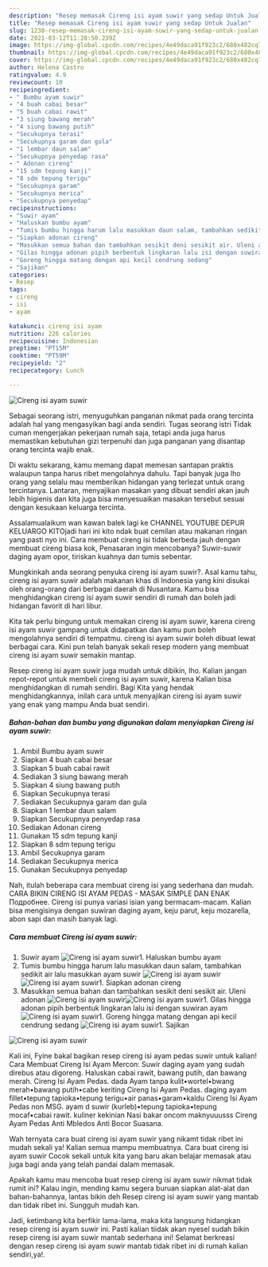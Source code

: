 ```yaml
---
description: "Resep memasak Cireng isi ayam suwir yang sedap Untuk Jualan"
title: "Resep memasak Cireng isi ayam suwir yang sedap Untuk Jualan"
slug: 1238-resep-memasak-cireng-isi-ayam-suwir-yang-sedap-untuk-jualan
date: 2021-03-12T11:28:50.239Z
image: https://img-global.cpcdn.com/recipes/4e49daca91f923c2/680x482cq70/cireng-isi-ayam-suwir-foto-resep-utama.jpg
thumbnail: https://img-global.cpcdn.com/recipes/4e49daca91f923c2/680x482cq70/cireng-isi-ayam-suwir-foto-resep-utama.jpg
cover: https://img-global.cpcdn.com/recipes/4e49daca91f923c2/680x482cq70/cireng-isi-ayam-suwir-foto-resep-utama.jpg
author: Helena Castro
ratingvalue: 4.9
reviewcount: 10
recipeingredient:
- " Bumbu ayam suwir"
- "4 buah cabai besar"
- "5 buah cabai rawit"
- "3 siung bawang merah"
- "4 siung bawang putih"
- "Secukupnya terasi"
- "Secukupnya garam dan gula"
- "1 lembar daun salam"
- "Secukupnya penyedap rasa"
- " Adonan cireng"
- "15 sdm tepung kanji"
- "8 sdm tepung terigu"
- "Secukupnya garam"
- "Secukupnya merica"
- "Secukupnya penyedap"
recipeinstructions:
- "Suwir ayam"
- "Haluskan bumbu ayam"
- "Tumis bumbu hingga harum lalu masukkan daun salam, tambahkan sedikit air lalu masukkan ayam suwir"
- "Siapkan adonan cireng"
- "Masukkan semua bahan dan tambahkan sesikit deni sesikit air. Uleni adonan"
- "Gilas hingga adonan pipih berbentuk lingkaran lalu isi dengan suwiran ayam"
- "Goreng hingga matang dengan api kecil cendrung sedang"
- "Sajikan"
categories:
- Resep
tags:
- cireng
- isi
- ayam

katakunci: cireng isi ayam 
nutrition: 226 calories
recipecuisine: Indonesian
preptime: "PT15M"
cooktime: "PT59M"
recipeyield: "2"
recipecategory: Lunch

---
```



![Cireng isi ayam suwir](https://img-global.cpcdn.com/recipes/4e49daca91f923c2/680x482cq70/cireng-isi-ayam-suwir-foto-resep-utama.jpg)

Sebagai seorang istri, menyuguhkan panganan nikmat pada orang tercinta adalah hal yang mengasyikan bagi anda sendiri. Tugas seorang istri Tidak cuman mengerjakan pekerjaan rumah saja, tetapi anda juga harus memastikan kebutuhan gizi terpenuhi dan juga panganan yang disantap orang tercinta wajib enak.

Di waktu  sekarang, kamu memang dapat memesan santapan praktis walaupun tanpa harus ribet mengolahnya dahulu. Tapi banyak juga lho orang yang selalu mau memberikan hidangan yang terlezat untuk orang tercintanya. Lantaran, menyajikan masakan yang dibuat sendiri akan jauh lebih higienis dan kita juga bisa menyesuaikan masakan tersebut sesuai dengan kesukaan keluarga tercinta. 

Assalamualaikum wan kawan balek lagi ke CHANNEL YOUTUBE DEPUR KELUARGO KITOjadi hari ini kito ndak buat cemilan atau makanan ringan yang pasti nyo ini. Cara membuat cireng isi tidak berbeda jauh dengan membuat cireng biasa kok, Penasaran ingin mencobanya? Suwir-suwir daging ayam opor, tiriskan kuahnya dan tumis sebentar.

Mungkinkah anda seorang penyuka cireng isi ayam suwir?. Asal kamu tahu, cireng isi ayam suwir adalah makanan khas di Indonesia yang kini disukai oleh orang-orang dari berbagai daerah di Nusantara. Kamu bisa menghidangkan cireng isi ayam suwir sendiri di rumah dan boleh jadi hidangan favorit di hari libur.

Kita tak perlu bingung untuk memakan cireng isi ayam suwir, karena cireng isi ayam suwir gampang untuk didapatkan dan kamu pun boleh mengolahnya sendiri di tempatmu. cireng isi ayam suwir boleh dibuat lewat berbagai cara. Kini pun telah banyak sekali resep modern yang membuat cireng isi ayam suwir semakin mantap.

Resep cireng isi ayam suwir juga mudah untuk dibikin, lho. Kalian jangan repot-repot untuk membeli cireng isi ayam suwir, karena Kalian bisa menghidangkan di rumah sendiri. Bagi Kita yang hendak menghidangkannya, inilah cara untuk menyajikan cireng isi ayam suwir yang enak yang mampu Anda buat sendiri.

<!--inarticleads1-->

##### Bahan-bahan dan bumbu yang digunakan dalam menyiapkan Cireng isi ayam suwir:

1. Ambil  Bumbu ayam suwir
1. Siapkan 4 buah cabai besar
1. Siapkan 5 buah cabai rawit
1. Sediakan 3 siung bawang merah
1. Siapkan 4 siung bawang putih
1. Siapkan Secukupnya terasi
1. Sediakan Secukupnya garam dan gula
1. Siapkan 1 lembar daun salam
1. Siapkan Secukupnya penyedap rasa
1. Sediakan  Adonan cireng
1. Gunakan 15 sdm tepung kanji
1. Siapkan 8 sdm tepung terigu
1. Ambil Secukupnya garam
1. Sediakan Secukupnya merica
1. Gunakan Secukupnya penyedap


Nah, itulah beberapa cara membuat cireng isi yang sederhana dan mudah. CARA BIKIN CIRENG ISI AYAM PEDAS - MASAK SIMPLE DAN ENAK Подробнее. Cireng isi punya variasi isian yang bermacam-macam. Kalian bisa mengisinya dengan suwiran daging ayam, keju parut, keju mozarella, abon sapi dan masih banyak lagi. 

<!--inarticleads2-->

##### Cara membuat Cireng isi ayam suwir:

1. Suwir ayam
<img src="https://img-global.cpcdn.com/steps/91b8457af561251a/160x128cq70/cireng-isi-ayam-suwir-langkah-memasak-1-foto.jpg" alt="Cireng isi ayam suwir">1. Haluskan bumbu ayam
1. Tumis bumbu hingga harum lalu masukkan daun salam, tambahkan sedikit air lalu masukkan ayam suwir
<img src="//assets-global.cpcdn.com/assets/icons/button_play-2c75c40dde080a61004c1f40b05d8f140eaff45d7e9e6481dc71c63d2e7c4909.png" alt="Cireng isi ayam suwir"><img src="//assets-global.cpcdn.com/assets/icons/button_play-2c75c40dde080a61004c1f40b05d8f140eaff45d7e9e6481dc71c63d2e7c4909.png" alt="Cireng isi ayam suwir">1. Siapkan adonan cireng
1. Masukkan semua bahan dan tambahkan sesikit deni sesikit air. Uleni adonan
<img src="//assets-global.cpcdn.com/assets/icons/button_play-2c75c40dde080a61004c1f40b05d8f140eaff45d7e9e6481dc71c63d2e7c4909.png" alt="Cireng isi ayam suwir"><img src="//assets-global.cpcdn.com/assets/icons/button_play-2c75c40dde080a61004c1f40b05d8f140eaff45d7e9e6481dc71c63d2e7c4909.png" alt="Cireng isi ayam suwir">1. Gilas hingga adonan pipih berbentuk lingkaran lalu isi dengan suwiran ayam
<img src="//assets-global.cpcdn.com/assets/icons/button_play-2c75c40dde080a61004c1f40b05d8f140eaff45d7e9e6481dc71c63d2e7c4909.png" alt="Cireng isi ayam suwir">1. Goreng hingga matang dengan api kecil cendrung sedang
<img src="//assets-global.cpcdn.com/assets/icons/button_play-2c75c40dde080a61004c1f40b05d8f140eaff45d7e9e6481dc71c63d2e7c4909.png" alt="Cireng isi ayam suwir">1. Sajikan
<img src="//assets-global.cpcdn.com/assets/icons/button_play-2c75c40dde080a61004c1f40b05d8f140eaff45d7e9e6481dc71c63d2e7c4909.png" alt="Cireng isi ayam suwir">

Kali ini, Fyine bakal bagikan resep cireng isi ayam pedas suwir untuk kalian! Cara Membuat Cireng Isi Ayam Mercon: Suwir daging ayam yang sudah direbus atau digoreng. Haluskan cabai rawit, bawang putih, dan bawang merah. Cireng Isi Ayam Pedas. dada Ayam tanpa kulit•wortel•bwang merah•bawang putih•cabe keriting Cireng Isi Ayam Pedas. daging ayam fillet•tepung tapioka•tepung terigu•air panas•garam•kaldu Cireng Isi Ayam Pedas non MSG. ayam d suwir (kurleb)•tepung tapioka•tepung mocaf•cabai rawit. kuliner kekinian Nasi bakar oncom maknyuuusss Cireng Ayam Pedas Anti Mbledos Anti Bocor Suasana. 

Wah ternyata cara buat cireng isi ayam suwir yang nikamt tidak ribet ini mudah sekali ya! Kalian semua mampu membuatnya. Cara buat cireng isi ayam suwir Cocok sekali untuk kita yang baru akan belajar memasak atau juga bagi anda yang telah pandai dalam memasak.

Apakah kamu mau mencoba buat resep cireng isi ayam suwir nikmat tidak rumit ini? Kalau ingin, mending kamu segera buruan siapkan alat-alat dan bahan-bahannya, lantas bikin deh Resep cireng isi ayam suwir yang mantab dan tidak ribet ini. Sungguh mudah kan. 

Jadi, ketimbang kita berfikir lama-lama, maka kita langsung hidangkan resep cireng isi ayam suwir ini. Pasti kalian tiidak akan nyesel sudah bikin resep cireng isi ayam suwir mantab sederhana ini! Selamat berkreasi dengan resep cireng isi ayam suwir mantab tidak ribet ini di rumah kalian sendiri,ya!.

